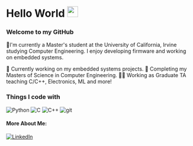 # Hello World <img src="https://github.com/TheDudeThatCode/TheDudeThatCode/blob/master/Assets/Hi.gif" width="29px">
### Welcome to my GitHub

🔬I'm currently a Master's student at the University of California, Irvine studying Computer Engineering.  I enjoy developing firmware and working on embedded systems.

🔭 Currently working on my embedded systems projects.
🌱 Completing my Masters of Science in Computer Engineering.
👨‍🏫 Working as Graduate TA teaching C/C++, Electronics, ML and more! 


<h3>Things I code with</h3>
<p>
  <img alt="Python" src="hhttps://img.shields.io/badge/-Python-45b8d8?style=flat-square&logo=python&logoColor=white" />
  <img alt="C" src="https://img.shields.io/badge/-C-43853d?style=flat-square&logo=C&logoColor=white" /> 
  <img alt="C++" src="https://img.shields.io/badge/-C%2B%2B-green" />
  <img alt="git" src="https://img.shields.io/badge/-Git-F05032?style=flat-square&logo=git&logoColor=white" />
</p>




<h4>More About Me:</h4>
<a href="https://www.linkedin.com/in/calder-staude/" target="_blank"><img alt="LinkedIn" src="https://img.shields.io/badge/linkedin-%230077B5.svg?&style=for-the-badge&logo=linkedin&logoColor=white" /></a> 
</p>

<!--
**CalderStaude/CalderStaude** is a ✨ _special_ ✨ repository because its `README.md` (this file) appears on your GitHub profile.

Here are some ideas to get you started:

- 🔭 I’m currently working on ...
- 🌱 I’m currently learning ...
- 👯 I’m looking to collaborate on ...
- 🤔 I’m looking for help with ...
- 💬 Ask me about ...
- 📫 How to reach me: ...
- 😄 Pronouns: ...
- ⚡ Fun fact: ...
-->
